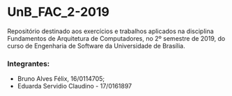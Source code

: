 # UnB_FAC_2-2019

Repositório destinado aos exercícios e trabalhos aplicados na disciplina Fundamentos de Arquitetura de Computadores, no 2º semestre de 2019, do curso de Engenharia de Software da Universidade de Brasília.


### Integrantes:

- Bruno Alves Félix, 16/0114705;
- Eduarda Servidio Claudino - 17/0161897

